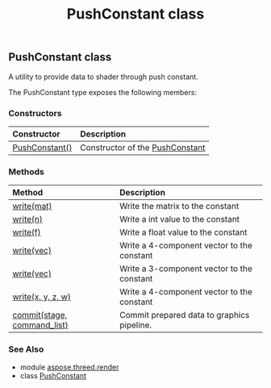 ﻿---
title: PushConstant class
second_title: Aspose.3D for Python via .NET API References
description: 
type: docs
weight: 220
url: /python-net/aspose.threed.render/pushconstant/
is_root: false
---

## PushConstant class

A utility to provide data to shader through push constant.



The PushConstant type exposes the following members:

### Constructors
| Constructor | Description |
| :- | :- |
| [PushConstant()](/3d/python-net/aspose.threed.render/pushconstant/__init__/#) | Constructor of the [PushConstant](/3d/python-net/aspose.threed.render/pushconstant) |


### Methods
| Method | Description |
| :- | :- |
| [write(mat)](/3d/python-net/aspose.threed.render/pushconstant/write/#aspose.threed.utilities.FMatrix4) | Write the matrix to the constant |
| [write(n)](/3d/python-net/aspose.threed.render/pushconstant/write/#int) | Write a int value to the constant |
| [write(f)](/3d/python-net/aspose.threed.render/pushconstant/write/#float) | Write a float value to the constant |
| [write(vec)](/3d/python-net/aspose.threed.render/pushconstant/write/#aspose.threed.utilities.FVector4) | Write a 4-component vector to the constant |
| [write(vec)](/3d/python-net/aspose.threed.render/pushconstant/write/#aspose.threed.utilities.FVector3) | Write a 3-component vector to the constant |
| [write(x, y, z, w)](/3d/python-net/aspose.threed.render/pushconstant/write/#float-float-float-float) | Write a 4-component vector to the constant |
| [commit(stage, command_list)](/3d/python-net/aspose.threed.render/pushconstant/commit/#ShaderStage-ICommandList) | Commit prepared data to graphics pipeline. |



### See Also
* module [aspose.threed.render](..)
* class [PushConstant](/3d/python-net/aspose.threed.render/pushconstant)
